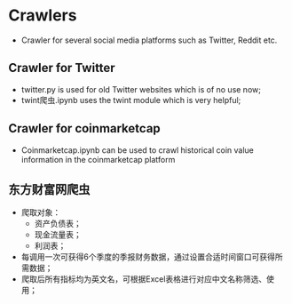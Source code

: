 # Crawlers
* Crawler for several social media platforms such as Twitter, Reddit etc.
## Crawler for Twitter
* twitter.py is used for old Twitter websites which is of no use now;
* twint爬虫.ipynb uses the twint module which is very helpful;

## Crawler for coinmarketcap
* Coinmarketcap.ipynb can be used to crawl historical coin value information in the coinmarketcap platform

## 东方财富网爬虫
* 爬取对象：
  * 资产负债表；
  * 现金流量表；
  * 利润表；
* 每调用一次可获得6个季度的季报财务数据，通过设置合适时间窗口可获得所需数据；
* 爬取后所有指标均为英文名，可根据Excel表格进行对应中文名称筛选、使用；
